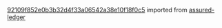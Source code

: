 [92109f852e0b3b32d4f33a06542a38e10f18f0c5](https://github.com/insolar/assured-ledger/commit/92109f852e0b3b32d4f33a06542a38e10f18f0c5) imported from [assured-ledger](https://github.com/insolar/assured-ledger)
